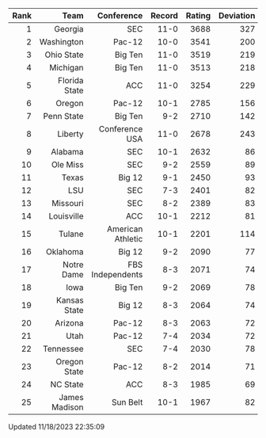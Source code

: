 | Rank  | Team                 | Conference           | Record   | Rating | Deviation |
| ---:  | ---:                 | ---:                 | ---:     | ---:   | ---:      |
| 1     | Georgia              | SEC                  | 11-0     | 3688   | 327       |
| 2     | Washington           | Pac-12               | 10-0     | 3541   | 200       |
| 3     | Ohio State           | Big Ten              | 11-0     | 3519   | 219       |
| 4     | Michigan             | Big Ten              | 11-0     | 3513   | 218       |
| 5     | Florida State        | ACC                  | 11-0     | 3254   | 229       |
| 6     | Oregon               | Pac-12               | 10-1     | 2785   | 156       |
| 7     | Penn State           | Big Ten              | 9-2      | 2710   | 142       |
| 8     | Liberty              | Conference USA       | 11-0     | 2678   | 243       |
| 9     | Alabama              | SEC                  | 10-1     | 2632   | 86        |
| 10    | Ole Miss             | SEC                  | 9-2      | 2559   | 89        |
| 11    | Texas                | Big 12               | 9-1      | 2450   | 93        |
| 12    | LSU                  | SEC                  | 7-3      | 2401   | 82        |
| 13    | Missouri             | SEC                  | 8-2      | 2389   | 83        |
| 14    | Louisville           | ACC                  | 10-1     | 2212   | 81        |
| 15    | Tulane               | American Athletic    | 10-1     | 2201   | 114       |
| 16    | Oklahoma             | Big 12               | 9-2      | 2090   | 77        |
| 17    | Notre Dame           | FBS Independents     | 8-3      | 2071   | 74        |
| 18    | Iowa                 | Big Ten              | 9-2      | 2069   | 78        |
| 19    | Kansas State         | Big 12               | 8-3      | 2064   | 74        |
| 20    | Arizona              | Pac-12               | 8-3      | 2063   | 72        |
| 21    | Utah                 | Pac-12               | 7-4      | 2034   | 72        |
| 22    | Tennessee            | SEC                  | 7-4      | 2030   | 78        |
| 23    | Oregon State         | Pac-12               | 8-2      | 2014   | 71        |
| 24    | NC State             | ACC                  | 8-3      | 1985   | 69        |
| 25    | James Madison        | Sun Belt             | 10-1     | 1967   | 82        |

Updated 11/18/2023 22:35:09
